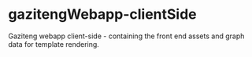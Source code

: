 # gazitengWebapp-clientSide
Gaziteng webapp client-side - containing the front end assets and graph data for template rendering.

